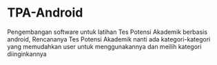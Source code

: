 TPA-Android
===========

Pengembangan software untuk latihan Tes Potensi Akademik berbasis android, 
Rencananya Tes Potensi Akademik nanti ada kategori-kategori yang memudahkan user untuk menggunakannya dan meilih kategori diinginkannya